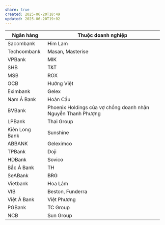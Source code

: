 ```yaml
---
share: true
created: 2025-06-20T18:49
updated: 2025-06-20T19:02
---
```

| Ngân hàng      | Thuộc doanh nghiệp                                           |
| -------------- | ------------------------------------------------------------ |
| Sacombank      | Him Lam                                                      |
| Techcombank    | Masan, Masterise                                             |
| VPBank         | MIK                                                          |
| SHB            | T&T                                                          |
| MSB            | ROX                                                          |
| OCB            | Hướng Việt                                                   |
| Eximbank       | Gelex                                                        |
| Nam Á Bank     | Hoàn Cầu                                                     |
| BVBank         | Phoenix Holdings của vợ chồng doanh nhân Nguyễn Thanh Phượng |
| LPBank         | Thai Group                                                   |
| Kiên Long Bank | Sunshine                                                     |
| ABBANK         | Geleximco                                                    |
| TPBank         | Doji                                                         |
| HDBank         | Sovico                                                       |
| Bắc Á Bank     | TH                                                           |
| SeABank        | BRG                                                          |
| Vietbank       | Hoa Lâm                                                      |
| VIB            | Beston, Funderra                                             |
| Việt Á Bank    | Việt Phương                                                  |
| PGBank         | TC Group                                                     |
| NCB            | Sun Group                                                    |